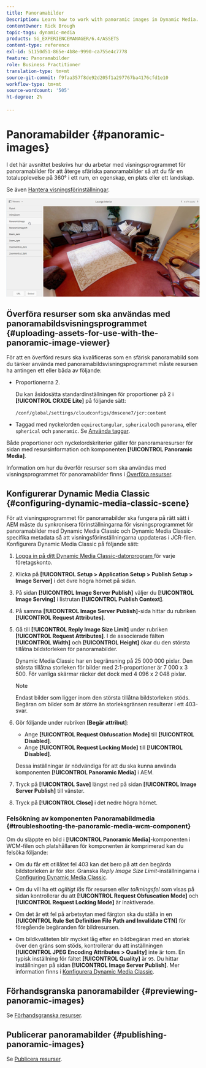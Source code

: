```yaml
---
title: Panoramabilder
Description: Learn how to work with panoramic images in Dynamic Media.
contentOwner: Rick Brough
topic-tags: dynamic-media
products: SG_EXPERIENCEMANAGER/6.4/ASSETS
content-type: reference
exl-id: 51150d51-865e-4b8e-9990-ca755e4c7778
feature: Panoramabilder
role: Business Practitioner
translation-type: tm+mt
source-git-commit: f9faa357f8de92d205f1a297767ba4176cfd1e10
workflow-type: tm+mt
source-wordcount: '505'
ht-degree: 2%

---
```


# Panoramabilder {#panoramic-images}

I det här avsnittet beskrivs hur du arbetar med visningsprogrammet för panoramabilder för att återge sfäriska panoramabilder så att du får en totalupplevelse på 360° i ett rum, en egenskap, en plats eller ett landskap.

Se även [Hantera visningsförinställningar](managing-viewer-presets.md).

![panoramabild2](assets/panoramic-image2.png)

## Överföra resurser som ska användas med panoramabildsvisningsprogrammet {#uploading-assets-for-use-with-the-panoramic-image-viewer}

För att en överförd resurs ska kvalificeras som en sfärisk panoramabild som du tänker använda med panoramabildsvisningsprogrammet måste resursen ha antingen ett eller båda av följande:

* Proportionerna 2.

   Du kan åsidosätta standardinställningen för proportioner på 2 i **[!UICONTROL CRXDE Lite]** på följande sätt:

   `/conf/global/settings/cloudconfigs/dmscene7/jcr:content`

* Taggad med nyckelorden `equirectangular`, `spherical`och `panorama`, eller `spherical` och `panoramic`. Se [Använda taggar](/help/sites-authoring/tags.md).

Både proportioner och nyckelordskriterier gäller för panoramaresurser för sidan med resursinformation och komponenten **[!UICONTROL Panoramic Media]**.

Information om hur du överför resurser som ska användas med visningsprogrammet för panoramabilder finns i [Överföra resurser](managing-assets-touch-ui.md#uploading-assets).

## Konfigurerar Dynamic Media Classic {#configuring-dynamic-media-classic-scene}

För att visningsprogrammet för panoramabilder ska fungera på rätt sätt i AEM måste du synkronisera förinställningarna för visningsprogrammet för panoramabilder med Dynamic Media Classic och Dynamic Media Classic-specifika metadata så att visningsförinställningarna uppdateras i JCR-filen. Konfigurera Dynamic Media Classic på följande sätt:

1. [Logga in på ditt Dynamic Media Classic-datorprogram ](https://experienceleague.adobe.com/docs/dynamic-media-classic/using/intro/dynamic-media-classic-desktop-app.html?lang=en#system-requirements-dmc-app) för varje företagskonto.

1. Klicka på **[!UICONTROL Setup > Application Setup > Publish Setup > Image Server]** i det övre högra hörnet på sidan.
1. På sidan **[!UICONTROL Image Server Publish]** väljer du **[!UICONTROL Image Serving]** i listrutan **[!UICONTROL Publish Context]**.

1. På samma **[!UICONTROL Image Server Publish]**-sida hittar du rubriken **[!UICONTROL Request Attributes]**.
1. Gå till **[!UICONTROL Reply Image Size Limit]** under rubriken **[!UICONTROL Request Attributes]**. I de associerade fälten **[!UICONTROL Width]** och **[!UICONTROL Height]** ökar du den största tillåtna bildstorleken för panoramabilder.

   Dynamic Media Classic har en begränsning på 25 000 000 pixlar. Den största tillåtna storleken för bilder med 2:1-proportioner är 7 000 x 3 500. För vanliga skärmar räcker det dock med 4 096 x 2 048 pixlar.

   >[!NOTE]
   >
   >Endast bilder som ligger inom den största tillåtna bildstorleken stöds. Begäran om bilder som är större än storleksgränsen resulterar i ett 403-svar.

1. Gör följande under rubriken **[Begär attribut]**:

   * Ange **[!UICONTROL Request Obfuscation Mode]** till **[!UICONTROL Disabled]**.
   * Ange **[!UICONTROL Request Locking Mode]** till **[!UICONTROL Disabled]**.

   Dessa inställningar är nödvändiga för att du ska kunna använda komponenten **[!UICONTROL Panoramic Media]** i AEM.

1. Tryck på **[!UICONTROL Save]** längst ned på sidan **[!UICONTROL Image Server Publish]** till vänster.

1. Tryck på **[!UICONTROL Close]** i det nedre högra hörnet.

### Felsökning av komponenten Panoramabildmedia {#troubleshooting-the-panoramic-media-wcm-component}

Om du släppte en bild i **[!UICONTROL Panoramic Media]**-komponenten i WCM-filen och platshållaren för komponenten är komprimerad kan du felsöka följande:

* Om du får ett otillåtet fel 403 kan det bero på att den begärda bildstorleken är för stor. Granska *Reply Image Size Limit*-inställningarna i [Configuring Dynamic Media Classic](#configuring-dynamic-media-classic-scene).

* Om du vill ha ett *ogiltigt lås* för resursen eller *tolkningsfel* som visas på sidan kontrollerar du att **[!UICONTROL Request Obfuscation Mode]** och **[!UICONTROL Request Locking Mode]** är inaktiverade.
* Om det är ett fel på arbetsytan med färgton ska du ställa in en **[!UICONTROL Rule Set Definition File Path and Invalidate CTN]** för föregående begäranden för bildresursen.
* Om bildkvaliteten blir mycket låg efter en bildbegäran med en storlek över den gräns som stöds, kontrollerar du att inställningen **[!UICONTROL JPEG Encoding Attributes > Quality]** inte är tom. En typisk inställning för fältet **[!UICONTROL Quality]** är `95`. Du hittar inställningen på sidan **[!UICONTROL Image Server Publish]**. Mer information finns i [Konfigurera Dynamic Media Classic](#configuring-dynamic-media-classic-scene).

## Förhandsgranska panoramabilder {#previewing-panoramic-images}

Se [Förhandsgranska resurser](previewing-assets.md).

## Publicerar panoramabilder {#publishing-panoramic-images}

Se [Publicera resurser](publishing-dynamicmedia-assets.md).
